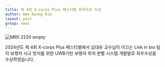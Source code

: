 ```yaml
---
title: 제 4회 X-corps Plus 페스티벌 최우수상 수상
author: Han Kyung Kim
layout: post
group: news
---
```


 <img src="\static\pdf\Xcorps.pdf" alt="MR5 2220 empty" class="img-responsive">

  2024년도 제 4회 X-corps Plus 페스티벌에서 김대유 교수님이 이끄는 Link in bio 팀이 보행자 사고 방지를 위한 UWB기반 보행자 위치 판별 시스템 개발발로 최우수상을 수상하였습니다.